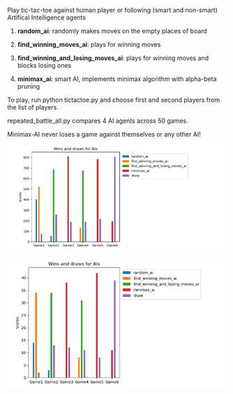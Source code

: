 Play tic-tac-toe against human player or following (smart and non-smart) Artifical Intelligence agents

1. **random_ai**: randomly makes moves on the empty places of board

2. **find_winning_moves_ai**: plays for winning moves

3. **find_winning_and_losing_moves_ai**: plays for winning moves and blocks losing ones

4. **minimax_ai**: smart AI, implements minimax algorithm with alpha-beta pruning

To play, run
python tictactoe.py and
choose first and second players from the list of players.

repeated_battle_all.py compares 4 AI agents across 50 games. 

Minimax-AI never loses a game against themselves or any other AI!

![Stats](stats_ai_with_minimax.png)

![Stats](stats_ai_with_pruning.png)
